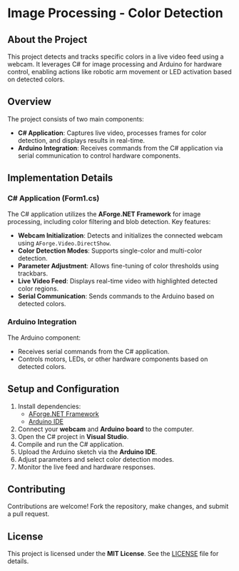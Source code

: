 # Image Processing - Color Detection

## About the Project
This project detects and tracks specific colors in a live video feed using a webcam. It leverages C# for image processing and Arduino for hardware control, enabling actions like robotic arm movement or LED activation based on detected colors.

## Overview
The project consists of two main components:

- **C# Application**: Captures live video, processes frames for color detection, and displays results in real-time.
- **Arduino Integration**: Receives commands from the C# application via serial communication to control hardware components.

## Implementation Details
### C# Application (Form1.cs)
The C# application utilizes the **AForge.NET Framework** for image processing, including color filtering and blob detection. Key features:

- **Webcam Initialization**: Detects and initializes the connected webcam using `AForge.Video.DirectShow`.
- **Color Detection Modes**: Supports single-color and multi-color detection.
- **Parameter Adjustment**: Allows fine-tuning of color thresholds using trackbars.
- **Live Video Feed**: Displays real-time video with highlighted detected color regions.
- **Serial Communication**: Sends commands to the Arduino based on detected colors.

### Arduino Integration
The Arduino component:

- Receives serial commands from the C# application.
- Controls motors, LEDs, or other hardware components based on detected colors.

## Setup and Configuration
1. Install dependencies:
   - [AForge.NET Framework](https://www.aforgenet.com/framework/)
   - [Arduino IDE](https://www.arduino.cc/en/software)
2. Connect your **webcam** and **Arduino board** to the computer.
3. Open the C# project in **Visual Studio**.
4. Compile and run the C# application.
5. Upload the Arduino sketch via the **Arduino IDE**.
6. Adjust parameters and select color detection modes.
7. Monitor the live feed and hardware responses.

## Contributing
Contributions are welcome! Fork the repository, make changes, and submit a pull request.

## License
This project is licensed under the **MIT License**. See the [LICENSE](LICENSE) file for details.
